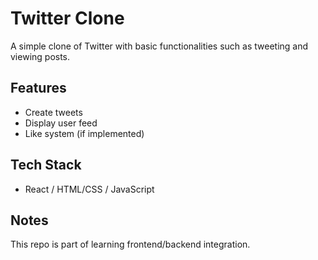 # Twitter Clone

A simple clone of Twitter with basic functionalities such as tweeting and viewing posts.

## Features
- Create tweets
- Display user feed
- Like system (if implemented)

## Tech Stack
- React / HTML/CSS / JavaScript

## Notes
This repo is part of learning frontend/backend integration.
